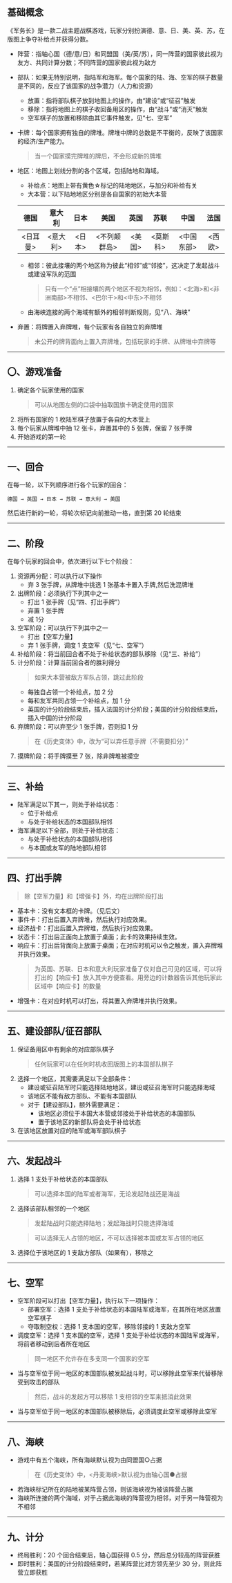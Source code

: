 ## 基础概念

《军务长》是一款二战主题战棋游戏，玩家分别扮演德、意、日、美、英、苏，在版图上争夺补给点并获得分数。

* 阵营：指轴心国（德/意/日）和同盟国（美/英/苏），同一阵营的国家彼此视为友方、共同计算分数；不同阵营的国家彼此视为敌方
* 部队：如果无特别说明，指陆军和海军。每个国家的陆、海、空军的棋子数量是不同的，反应了该国家的战争潜力（人力和资源）
    * 放置：指将部队棋子放到地图上的操作，由“建设”或“征召”触发
    * 移除：指将地图上的棋子收回备用区的操作，由“战斗”或“消灭”触发
    * 空军棋子的放置和移除由其它事件触发，见“七、空军”
* 卡牌：每个国家拥有独自的牌堆。牌堆中牌的总数是不平衡的，反映了该国家的经济/生产能力。
    > 当一个国家摸完牌堆的牌后，不会形成新的牌堆
* 地区：地图上划线分割的各个区域，包括陆地和海域。
    * 补给点：地图上带有黄色☆标记的陆地地区，与加分和补给有关
    * 大本营：以下陆地地区分别是各自国家的初始大本营

    | 德国 | 意大利 | 日本 | 美国 | 英国 | 苏联 | 中国 | 法国
    | :---: | :---: | :---: | :---: | :---: | :---: | :---: | :---: |
    | <日耳曼>| <意大利> | <日本> | <不列颠群岛> | <美国> | <莫斯科> | <中国东部> | <西欧> | 

    * 相邻：彼此接壤的两个地区称为彼此“相邻”或“邻接”，这决定了发起战斗或建设军队的范围
        > 只有一个“点”相接壤的两个地区不视为相邻，例如：<北海>和<非洲南部>不相邻、<巴尔干>和<中东>不相邻
    * 由海峡连接的两个海域有额外的相邻判断规则，见“八、海峡”
* 弃置：将牌置入弃牌堆，每个玩家有各自独立的弃牌堆
    > 未公开的牌背面向上置入弃牌堆，包括玩家的手牌、从牌堆中弃牌等

****

## 〇、游戏准备

1. 确定各个玩家使用的国家
    > 可以从地图左侧的口袋中抽取国旗卡确定使用的国家
2. 将所有国家的 1 枚陆军棋子放置于各自的大本营上
3. 每个玩家从牌堆中抽 12 张卡，弃置其中的 5 张牌，保留 7 张手牌
4. 开始游戏的第一轮

****

## 一、回合
在每一轮，以下列顺序进行各个玩家的回合：

    德国 → 英国 → 日本 → 苏联 → 意大利 → 美国

然后进行新的一轮，将轮次标记向前推动一格，直到第 20 轮结束

****

## 二、阶段
在每个玩家的回合中，依次进行以下七个阶段：
1. 资源再分配：可以执行以下操作
    * 弃 3 张手牌，从牌堆中挑选 1 张基本卡置入手牌,然后洗混牌堆
2. 出牌阶段：必须执行下列其中之一
    * 打出 1 张手牌（见“四、打出手牌”）
    * 弃置 1 张手牌
    * 减 1分
3. 空军阶段：可以执行下列其中之一
    * 打出【空军力量】
    * 弃 1 张手牌，调度 1 支空军（见“七、空军”）
4. 补给阶段：将当前回合者不处于补给状态的部队移除（见“三、补给”）
5. 计分阶段：计算当前回合者的胜利得分
    > 如果大本营被敌方军队占领，跳过此阶段
    * 每独自占领一个补给点，加 2 分
    * 每和友军共同占领一个补给点，加 1 分
    * 英国的计分阶段结束后，插入法国的计分阶段；美国的计分阶段结束后，插入中国的计分阶段
6. 弃牌阶段：可以弃至少 1 张手牌，否则扣 1 分
    > 在《历史变体》中，改为“可以弃任意手牌（不需要扣分）”
7. 摸牌阶段：将手牌摸至 7 张，除非牌堆被摸空
****

## 三、补给
* 陆军满足以下其一，则处于补给状态：
    * 位于补给点
    * 与处于补给状态的本国部队相邻
* 海军满足以下全部，则处于补给状态：
    * 与处于补给状态的本国部队相邻
    * 与本国或友军的陆地部队相邻
****

## 四、打出手牌
> 除【空军力量】和【增强卡】外，均在出牌阶段打出
* 基本卡：没有文本框的卡牌。（见后文）
* 事件卡：打出后置入弃牌堆，然后执行对应效果。
* 经济战卡：打出后置入弃牌堆，然后执行对应效果。
* 状态卡：打出后正面向上放置于桌面；此卡的效果持续生效。
* 响应卡：打出后背面向上放置于桌面；在对应时机可以令之触发，置入弃牌堆并执行效果。
    > 为英国、苏联、日本和意大利玩家准备了仅对自己可见的区域，可以将打出的【响应卡】放入其中方便查看。用旁边的计数器告诉其他玩家此区域中【响应卡】的数量
* 增强卡：在对应时机可以打出，将其置入弃牌堆并执行效果。

****
## 五、建设部队/征召部队
1. 保证备用区中有剩余的对应部队棋子
    > 任何玩家可以在任何时机收回版图上的本国部队棋子
2. 选择一个地区，其需要满足以下全部条件：
    * 建设或征召陆军时只能选择陆地地区，建设或征召海军时只能选择海域
    * 该地区不能有敌方部队、不能有本国部队
    * 对于【建设部队】，额外需要满足：
        * 该地区必须位于本国大本营或邻接处于补给状态的本国部队
        * 置于该地区的新部队将会处于补给状态
3. 在该地区放置对应的陆军或海军部队棋子

****
## 六、发起战斗
1. 选择 1 支处于补给状态的本国部队
    > 可以选择本国的陆军或者海军，无论发起陆战还是海战
2. 选择该部队相邻的一个地区
    > 发起陆战时只能选择陆地；发起海战时只能选择海域

    > 可以选择无人占领的地区，不可以选择被本国或友军占领的地区
3. 选择位于该地区的 1 支敌方部队（如果有），移除之

****
## 七、空军
* 空军阶段可以打出【空军力量】，执行以下一项操作：
    * 部署空军：选择 1 支处于补给状态的本国陆军或海军，在其所在地区放置空军棋子
    * 夺取制空权：选择 1 支本国的空军，移除邻接的 1 支敌方空军
* 调度空军：选择 1 支本国的空军，选择 1 支处于补给状态的本国陆军或海军，将前者移动到后者所在地区
    > 同一地区不允许存在多支同一个国家的空军
* 当与空军位于同一地区的本国部队被发起战斗时，可以移除此空军来代替移除受到攻击的部队
    > 然后，战斗的发起方可以移除 1 支相邻的空军来抵消此效果
* 当与空军位于同一地区的本国部队被移除后，必须调度此空军或移除此空军

****
## 八、海峡
* 游戏中有五个海峡，所有海峡默认视为由同盟国○占据
    > 在《历史变体》中，<丹麦海峡>默认视为由轴心国●占据
* 若海峡标记所在的陆地被某阵营占领，则该海峡视为被该阵营占据
* 海峡所连接的两个海域，对于占据此海峡的阵营视为相邻，对于另一阵营视为不相邻

****
## 九、计分
* 终局胜利：20 个回合结束后，轴心国获得 0.5 分，然后总分较高的阵营获胜
* 即时胜利：美国的计分阶段结束时，若某阵营比对方领先至少 30 分，则此阵营立即获胜
